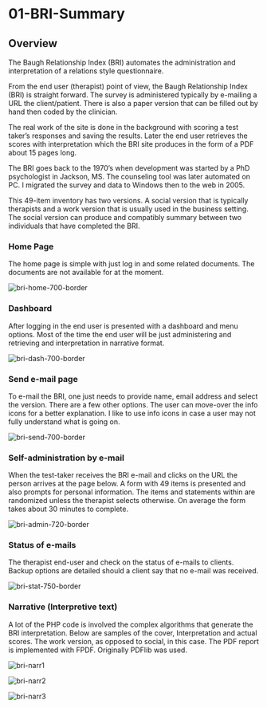 # 01-BRI-Summary


## Overview

The Baugh Relationship Index (BRI) automates the administration and interpretation of a relations style questionnaire. 

From the end user (therapist) point of view, the Baugh Relationship Index (BRI) is straight forward. The survey is administered typically by e-mailing a URL the client/patient. There is also a paper version that can be filled out by hand then coded by the clinician.    

The real work of the site is done in the background with scoring a test taker’s responses and saving the results. Later the end user retrieves the scores with interpretation which the BRI site produces in the form of a PDF about 15 pages long.

The BRI goes back to the 1970’s when development was started by a PhD psychologist in Jackson, MS. The counseling tool was later automated on PC. I migrated the survey and data to Windows then to the web in 2005. 

This 49-item inventory has two versions. A social version that is typically therapists and a work version that is usually used in the business setting.  The social version can produce and compatibly summary between two individuals that have completed the BRI.  


### Home Page 

The home page is simple with just log in and some related documents. The documents are not available for at the moment. 

![bri-home-700-border](https://user-images.githubusercontent.com/23184069/45260991-dd6d8a80-b3bb-11e8-9e9b-82c1b9512ca5.jpg "BRI Home Page")

### Dashboard

After logging in the end user is presented with a dashboard and menu options. Most of the time the end user will be just administering and retrieving and interpretation in narrative format. 

![bri-dash-700-border](https://user-images.githubusercontent.com/23184069/45260993-f1b18780-b3bb-11e8-9b6a-14bb504f00bb.jpg "BRI dashboard")

### Send e-mail page

To e-mail the BRI, one just needs to provide name, email address and select the version. There are a few other options. The user can move-over the info icons  for a better explanation. I like to use info icons in case a user may not fully understand what is going on. 

![bri-send-700-border](https://user-images.githubusercontent.com/23184069/45260996-fb3aef80-b3bb-11e8-80c7-f623ca32377b.jpg "Send e-mail")

### Self-administration by e-mail

When the test-taker receives the BRI e-mail and clicks on the URL the person arrives at the page below. A form with 49 items is presented and also prompts for personal information. The items and statements within are randomized unless the therapist selects otherwise. On average the form takes about 30 minutes to complete. 

![bri-admin-720-border](https://user-images.githubusercontent.com/23184069/45260999-03932a80-b3bc-11e8-8aee-9700c975fd89.jpg "E-mail administration")

### Status of e-mails

The therapist end-user and check on the status of e-mails to clients. Backup options are detailed should a client say that no e-mail was received. 

![bri-stat-750-border](https://user-images.githubusercontent.com/23184069/45261001-07bf4800-b3bc-11e8-9d63-4136c3f6bce3.jpg "E-mail status")

### Narrative (Interpretive text) 

A lot of the PHP code is involved the complex algorithms that generate  the BRI interpretation. Below are samples of the cover, Interpretation and actual scores. The work version, as opposed to social, in this case. The PDF report is implemented with FPDF. Originally PDFlib was used.

![bri-narr1](https://user-images.githubusercontent.com/23184069/45261164-004e6d80-b3c1-11e8-8f0d-de5df333cd5b.jpg "Cover page")

![bri-narr2](https://user-images.githubusercontent.com/23184069/45261295-bb2c3a80-b3c4-11e8-805c-dcc6a9ca50b4.jpg "Interpretation" )

![bri-narr3](https://user-images.githubusercontent.com/23184069/45261166-09d7d580-b3c1-11e8-94c5-d16cf8a0cc09.jpg "Score Page")
